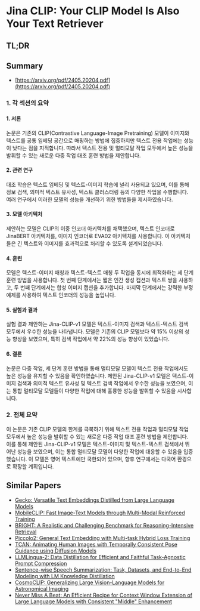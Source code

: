 # Jina CLIP: Your CLIP Model Is Also Your Text Retriever
## TL;DR
## Summary
- [https://arxiv.org/pdf/2405.20204.pdf](https://arxiv.org/pdf/2405.20204.pdf)

### 1. 각 섹션의 요약

#### 1. 서론
논문은 기존의 CLIP(Contrastive Language-Image Pretraining) 모델이 이미지와 텍스트를 공통 임베딩 공간으로 매핑하는 방법에 집중하지만 텍스트 전용 작업에는 성능이 낮다는 점을 지적합니다. 따라서 텍스트 전용 및 멀티모달 작업 모두에서 높은 성능을 발휘할 수 있는 새로운 다중 작업 대조 훈련 방법을 제안합니다.

#### 2. 관련 연구
대조 학습은 텍스트 임베딩 및 텍스트-이미지 학습에 널리 사용되고 있으며, 이를 통해 정보 검색, 의미적 텍스트 유사성, 텍스트 클러스터링 등의 다양한 작업을 수행합니다. 여러 연구에서 이러한 모델의 성능을 개선하기 위한 방법들을 제시하였습니다.

#### 3. 모델 아키텍처
제안하는 모델은 CLIP의 이중 인코더 아키텍처를 채택했으며, 텍스트 인코더로 JinaBERT 아키텍처를, 이미지 인코더로 EVA02 아키텍처를 사용합니다. 이 아키텍처들은 긴 텍스트와 이미지를 효과적으로 처리할 수 있도록 설계되었습니다.

#### 4. 훈련
모델은 텍스트-이미지 매칭과 텍스트-텍스트 매칭 두 작업을 동시에 최적화하는 세 단계 훈련 방법을 사용합니다. 첫 번째 단계에서는 짧은 인간 생성 캡션과 텍스트 쌍을 사용하고, 두 번째 단계에서는 합성 이미지 캡션을 추가합니다. 마지막 단계에서는 강력한 부정 예제를 사용하여 텍스트 인코더의 성능을 높입니다.

#### 5. 실험과 결과
실험 결과 제안하는 Jina-CLIP-v1 모델은 텍스트-이미지 검색과 텍스트-텍스트 검색 모두에서 우수한 성능을 나타냅니다. 모델은 기존의 CLIP 모델보다 약 15% 이상의 성능 향상을 보였으며, 특히 검색 작업에서 약 22%의 성능 향상이 있었습니다.

#### 6. 결론
논문은 다중 작업, 세 단계 훈련 방법을 통해 멀티모달 모델이 텍스트 전용 작업에서도 높은 성능을 유지할 수 있음을 확인하였습니다. 제안된 Jina-CLIP-v1 모델은 텍스트-이미지 검색과 의미적 텍스트 유사성 및 텍스트 검색 작업에서 우수한 성능을 보였으며, 이는 통합 멀티모달 모델들이 다양한 작업에 대해 훌륭한 성능을 발휘할 수 있음을 시사합니다.

### 2. 전체 요약
이 논문은 기존 CLIP 모델의 한계를 극복하기 위해 텍스트 전용 작업과 멀티모달 작업 모두에서 높은 성능을 발휘할 수 있는 새로운 다중 작업 대조 훈련 방법을 제안합니다. 이를 통해 제안된 Jina-CLIP-v1 모델은 텍스트-이미지 및 텍스트-텍스트 검색에서 뛰어난 성능을 보였으며, 이는 통합 멀티모달 모델이 다양한 작업에 대응할 수 있음을 입증했습니다. 이 모델은 영어 텍스트에만 국한되어 있으며, 향후 연구에서는 다국어 환경으로 확장할 계획입니다.

## Similar Papers
- [Gecko: Versatile Text Embeddings Distilled from Large Language Models](2403.20327.md)
- [MobileCLIP: Fast Image-Text Models through Multi-Modal Reinforced Training](2311.17049.md)
- [BRIGHT: A Realistic and Challenging Benchmark for Reasoning-Intensive Retrieval](2407.12883.md)
- [Piccolo2: General Text Embedding with Multi-task Hybrid Loss Training](2405.06932.md)
- [TCAN: Animating Human Images with Temporally Consistent Pose Guidance using Diffusion Models](2407.09012.md)
- [LLMLingua-2: Data Distillation for Efficient and Faithful Task-Agnostic Prompt Compression](2403.12968.md)
- [Sentence-wise Speech Summarization: Task, Datasets, and End-to-End Modeling with LM Knowledge Distillation](2408.00205.md)
- [CosmoCLIP: Generalizing Large Vision-Language Models for Astronomical Imaging](2407.07315.md)
- [Never Miss A Beat: An Efficient Recipe for Context Window Extension of Large Language Models with Consistent "Middle" Enhancement](2406.07138.md)
